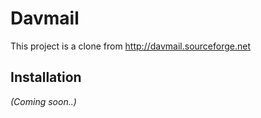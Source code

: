 # Davmail

This project is a clone from <http://davmail.sourceforge.net>

## Installation
_(Coming soon..)_